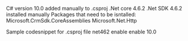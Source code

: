 C# version 10.0 added manually to .csproj
.Net core  4.6.2 
.Net SDK 4.6.2 installed manually
Packages that need to be isntalled: 
Microsoft.CrmSdk.CoreAssemblies
Microsoft.Net.Http



Sample codesnippet for .csproj file 
 <PropertyGroup>
    <TargetFramework>net462</TargetFramework>
    <ImplicitUsings>enable</ImplicitUsings>
    <Nullable>enable</Nullable>
	<LangVersion>10.0</LangVersion>
  </PropertyGroup>
